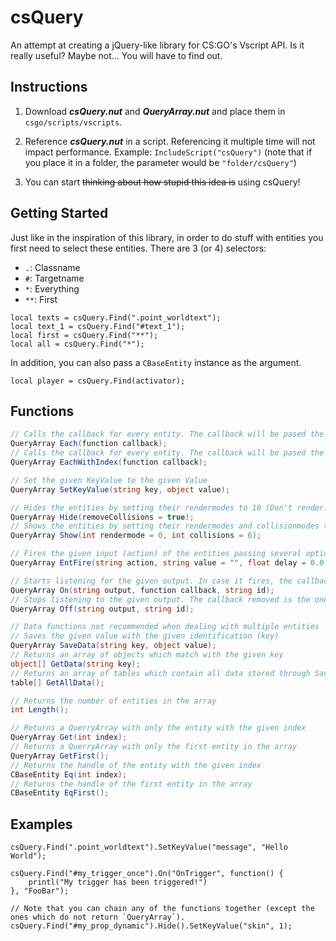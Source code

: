 # csQuery
An attempt at creating a jQuery-like library for CS:GO's Vscript API. Is it really useful? Maybe not... You will have to find out.

## Instructions
1. Download ***csQuery.nut*** and ***QueryArray.nut*** and place them in `csgo/scripts/vscripts`.

2. Reference ***csQuery.nut*** in a script. Referencing it multiple time will not impact performance.
   Example: `IncludeScript("csQuery")` (note that if you place it in a folder, the parameter would be `"folder/csQuery"`)
   
3. You can start ~~thinking about how stupid this idea is~~ using csQuery!

## Getting Started
Just like in the inspiration of this library, in order to do stuff with entities you first need to select these entities.
There are 3 (or 4) selectors:
- `.`: Classname
- `#`: Targetname
- `*`: Everything
- `**`: First

```squirrel
local texts = csQuery.Find(".point_worldtext");
local text_1 = csQuery.Find("#text_1");
local first = csQuery.Find("**");
local all = csQuery.Find("*");
```

In addition, you can also pass a `CBaseEntity` instance as the argument.
```squirrel
local player = csQuery.Find(activator);
```

## Functions

```cs
// Calls the callback for every entity. The callback will be pased the CBaseEntity as an argument.
QueryArray Each(function callback);
// Calls the callback for every entity. The callback will be pased the CBaseEntity and the index of it in the array as an argument.
QueryArray EachWithIndex(function callback);

// Set the given KeyValue to the given Value
QueryArray SetKeyValue(string key, object value);

// Hides the entities by setting their rendermodes to 10 (Don't render) and, if not asked otherwise, solidity to 0 (Not solid)
QueryArray Hide(removeCollisions = true);
// Shows the entities by setting their rendermodes and collisionmodes to the default/given ones
QueryArray Show(int rendermode = 0, int collisions = 6);

// Fires the given input (action) of the entities passing several optional parameters if given.
QueryArray EntFire(string action, string value = "", float delay = 0.0, CBaseEntity activator = null, CBaseEntity caller = null);

// Starts listening for the given output. In case it fires, the callback is called. The id is used to stop listening.
QueryArray On(string output, function callback, string id);
// Stops listening to the given output. The callback removed is the one identified with the id
QueryArray Off(string output, string id);

// Data functions not recommended when dealing with multiple entities
// Saves the given value with the given identification (key)
QueryArray SaveData(string key, object value);
// Returns an array of objects which match with the given key
object[] GetData(string key);
// Returns an array of tables which contain all data stored through SaveData()
table[] GetAllData();

// Returns the number of entities in the array
int Length();

// Returns a QuerryArray with only the entity with the given index
QueryArray Get(int index);
// Returns a QuerryArray with only the first entity in the array
QueryArray GetFirst();
// Returns the handle of the entity with the given index
CBaseEntity Eq(int index);
// Returns the handle of the first entity in the array
CBaseEntity EqFirst();
```

## Examples
```squirrel
csQuery.Find(".point_worldtext").SetKeyValue("message", "Hello World");

csQuery.Find("#my_trigger_once").On("OnTrigger", function() {
    printl("My trigger has been triggered!")
}, "FooBar");

// Note that you can chain any of the functions together (except the ones which do not return `QueryArray`).
csQuery.Find("#my_prop_dynamic").Hide().SetKeyValue("skin", 1);
```
